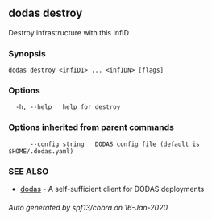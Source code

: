 ## dodas destroy

Destroy infrastructure with this InfID

### Synopsis




```
dodas destroy <infID1> ... <infIDN> [flags]
```

### Options

```
  -h, --help   help for destroy
```

### Options inherited from parent commands

```
      --config string   DODAS config file (default is $HOME/.dodas.yaml)
```

### SEE ALSO

* [dodas](dodas.md)	 - A self-sufficient client for DODAS deployments

###### Auto generated by spf13/cobra on 16-Jan-2020
